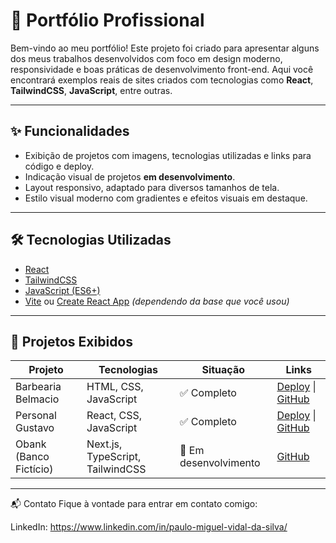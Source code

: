 # 💼 Portfólio Profissional

Bem-vindo ao meu portfólio! Este projeto foi criado para apresentar alguns dos meus trabalhos desenvolvidos com foco em design moderno, responsividade e boas práticas de desenvolvimento front-end. Aqui você encontrará exemplos reais de sites criados com tecnologias como **React**, **TailwindCSS**, **JavaScript**, entre outras.

---

## ✨ Funcionalidades

- Exibição de projetos com imagens, tecnologias utilizadas e links para código e deploy.
- Indicação visual de projetos **em desenvolvimento**.
- Layout responsivo, adaptado para diversos tamanhos de tela.
- Estilo visual moderno com gradientes e efeitos visuais em destaque.

---

## 🛠️ Tecnologias Utilizadas

- [React](https://reactjs.org/)
- [TailwindCSS](https://tailwindcss.com/)
- [JavaScript (ES6+)](https://developer.mozilla.org/pt-BR/docs/Web/JavaScript)
- [Vite](https://vitejs.dev/) ou [Create React App](https://create-react-app.dev/) *(dependendo da base que você usou)*

---

## 📸 Projetos Exibidos

| Projeto               | Tecnologias                          | Situação           | Links                         |
|-----------------------|--------------------------------------|--------------------|-------------------------------|
| Barbearia Belmacio    | HTML, CSS, JavaScript                | ✅ Completo         | [Deploy](https://barbearia-belmacio.vercel.app/) \| [GitHub](https://github.com/seu-usuario/projeto1) |
| Personal Gustavo      | React, CSS, JavaScript               | ✅ Completo         | [Deploy](https://personal-gustavo-three.vercel.app/) \| [GitHub](https://github.com/seu-usuario/projeto2) |
| Obank (Banco Fictício)| Next.js, TypeScript, TailwindCSS     | 🚧 Em desenvolvimento | [GitHub](https://github.com/seu-usuario/projeto3) |

---

📬 Contato
Fique à vontade para entrar em contato comigo:

LinkedIn: https://www.linkedin.com/in/paulo-miguel-vidal-da-silva/
